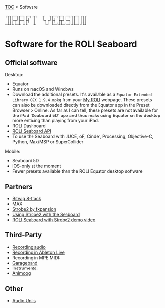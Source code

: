 [TOC](README.md) > Software
```
┌┬┐┬─┐┌─┐┌─┐┌┬┐  ┬  ┬┌─┐┬─┐┌─┐┬┌─┐┌┐┌
 ││├┬┘├─┤├┤  │   └┐┌┘├┤ ├┬┘└─┐││ ││││
─┴┘┴└─┴ ┴└   ┴    └┘ └─┘┴└─└─┘┴└─┘┘└┘
```

# Software for the ROLI Seaboard

## Official software

Desktop:
* Equator
 * Runs on macOS and Windows
 * Download the additional presets. It's available as a `Equator Extended Library OSX 1.9.4.mpkg` from your [My ROLI](https://my.roli.com) webpage. These presets can also be downloaded directly from the Equator app in the Preset Browser > Online. As far as I can tell, these presets are not available for the iPad 'Seaboard 5D' app and thus make using Equator on the desktop more enticing than playing from your iPad.  
* ROLI Dashboard
* [ROLI Seaboard API](https://github.com/WeAreROLI/SeaboardAPI)
 * To use the Seaboard with JUCE, oF, Cinder, Processing, Objective-C, Python, Max/MSP or SuperCollider

Mobile:
* Seaboard 5D
 * iOS-only at the moment
 * Fewer presets available than the ROLI Equator desktop software

## Partners

* [Bitwig 8-track](https://www.bitwig.com/en/8-track/nektar)
* MAX
* [Strobe2 by fxpansion](https://support.roli.com/article/downloading-strobe2/)
 * [Using Strobe2 with the Seaboard](https://support.roli.com/article/using-the-seaboard-with-strobe-2/)
 * [ROLI Seaboard with Strobe2 demo video](https://www.youtube.com/watch?v=_vaPX7gmHHo)

## Third-Party

* [Recording audio](Recording-audio.md)
* [Recording in Ableton Live](Ableton-Live.md)
* Recording in MPE MIDI:
 * [Garageband](GarageBand.md)
* Instruments:
 * [Animoog](Animoog.md)


## Other

* [Audio Units](Audio-Units.md)
